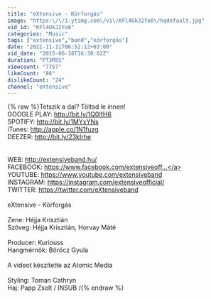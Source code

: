```yaml
---
title: "eXtensive - Körforgás"
image: "https:\/\/i.ytimg.com\/vi\/KFl4UkJ2Yo8\/hqdefault.jpg"
vid_id: "KFl4UkJ2Yo8"
categories: "Music"
tags: ["extensive","band","körforgás"]
date: "2021-11-11T06:52:12+03:00"
vid_date: "2015-06-18T16:30:02Z"
duration: "PT3M5S"
viewcount: "7757"
likeCount: "86"
dislikeCount: "24"
channel: "eXtensive"
---
```

{% raw %}Tetszik a dal? Töltsd le innen!<br />GOOGLE PLAY: <a rel="nofollow" target="blank" href="http://bit.ly/1Q0IfH6">http://bit.ly/1Q0IfH6</a><br />SPOTIFY: <a rel="nofollow" target="blank" href="http://bit.ly/1MYxYNs">http://bit.ly/1MYxYNs</a><br />iTunes: <a rel="nofollow" target="blank" href="http://apple.co/1N1fuzg">http://apple.co/1N1fuzg</a><br />DEEZER: <a rel="nofollow" target="blank" href="http://bit.ly/23kIrhe">http://bit.ly/23kIrhe</a><br /><br /><br />WEB: <a rel="nofollow" target="blank" href="http://extensiveband.hu/">http://extensiveband.hu/</a><br />FACEBOOK: <a rel="nofollow" target="blank" href="https://www.facebook.com/extensiveoff...">https://www.facebook.com/extensiveoff...</a><br />YOUTUBE: <a rel="nofollow" target="blank" href="https://www.youtube.com/extensiveband">https://www.youtube.com/extensiveband</a><br />INSTAGRAM: <a rel="nofollow" target="blank" href="https://instagram.com/extensiveofficial/">https://instagram.com/extensiveofficial/</a><br />TWITTER: <a rel="nofollow" target="blank" href="https://twitter.com/eXtensiveband">https://twitter.com/eXtensiveband</a><br /><br />eXtensive - Körforgás<br /><br />Zene: Héjja Krisztián<br />Szöveg: Héjja Krisztián, Horvay Máté<br /><br />Producer: Kuriouss<br />Hangmérnök: Böröcz Gyula <br /><br />A videot készítette az Atomic Media<br /><br />Styling: Toman Cathryn<br />Haj: Papp Zsolt / INSUB /{% endraw %}
